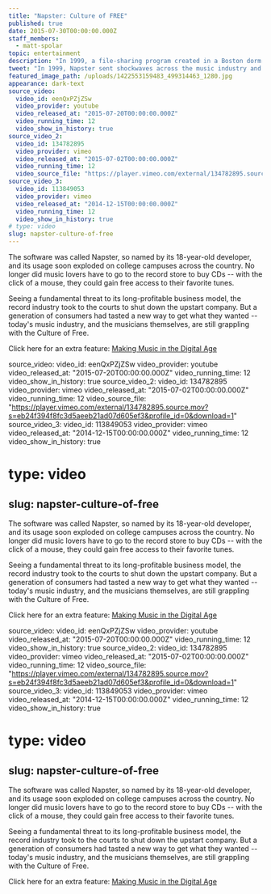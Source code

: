 ```yaml
---
title: "Napster: Culture of FREE"
published: true
date: 2015-07-30T00:00:00.000Z
staff_members:
  - matt-spolar
topic: entertainment
description: "In 1999, a file-sharing program created in a Boston dorm room sent shockwaves across the music industry and served notice that a major cultural shift was underway."
tweet: "In 1999, Napster sent shockwaves across the music industry and ushered in the “culture of free.” "
featured_image_path: /uploads/1422553159483_499314463_1280.jpg
appearance: dark-text
source_video:
  video_id: eenQxPZjZSw
  video_provider: youtube
  video_released_at: "2015-07-20T00:00:00.000Z"
  video_running_time: 12
  video_show_in_history: true
source_video_2:
  video_id: 134782895
  video_provider: vimeo
  video_released_at: "2015-07-02T00:00:00.000Z"
  video_running_time: 12
  video_source_file: "https://player.vimeo.com/external/134782895.source.mov?s=eb24f394f8fc3d5aeeb21ad07d605ef3&profile_id=0&download=1"
source_video_3:
  video_id: 113849053
  video_provider: vimeo
  video_released_at: "2014-12-15T00:00:00.000Z"
  video_running_time: 12
  video_show_in_history: true
# type: video
slug: napster-culture-of-free
---
```


The software was called Napster, so named by its 18-year-old developer, and its usage soon exploded on college campuses across the country. No longer did music lovers have to go to the record store to buy CDs -- with the click of a mouse, they could gain free access to their favorite tunes.

Seeing a fundamental threat to its long-profitable business model, the record industry took to the courts to shut down the upstart company. But a generation of consumers had tasted a new way to get what they wanted -- today's music industry, and the musicians themselves, are still grappling with the Culture of Free.

Click here for an extra feature: [Making Music in the Digital Age](http://retroreport.org/reports/making-music-in-the-digital-age/)

source_video:
  video_id: eenQxPZjZSw
  video_provider: youtube
  video_released_at: "2015-07-20T00:00:00.000Z"
  video_running_time: 12
  video_show_in_history: true
source_video_2:
  video_id: 134782895
  video_provider: vimeo
  video_released_at: "2015-07-02T00:00:00.000Z"
  video_running_time: 12
  video_source_file: "https://player.vimeo.com/external/134782895.source.mov?s=eb24f394f8fc3d5aeeb21ad07d605ef3&profile_id=0&download=1"
source_video_3:
  video_id: 113849053
  video_provider: vimeo
  video_released_at: "2014-12-15T00:00:00.000Z"
  video_running_time: 12
  video_show_in_history: true
# type: video
slug: napster-culture-of-free
---

The software was called Napster, so named by its 18-year-old developer, and its usage soon exploded on college campuses across the country. No longer did music lovers have to go to the record store to buy CDs -- with the click of a mouse, they could gain free access to their favorite tunes.

Seeing a fundamental threat to its long-profitable business model, the record industry took to the courts to shut down the upstart company. But a generation of consumers had tasted a new way to get what they wanted -- today's music industry, and the musicians themselves, are still grappling with the Culture of Free.

Click here for an extra feature: [Making Music in the Digital Age](http://retroreport.org/reports/making-music-in-the-digital-age/)

source_video:
  video_id: eenQxPZjZSw
  video_provider: youtube
  video_released_at: "2015-07-20T00:00:00.000Z"
  video_running_time: 12
  video_show_in_history: true
source_video_2:
  video_id: 134782895
  video_provider: vimeo
  video_released_at: "2015-07-02T00:00:00.000Z"
  video_running_time: 12
  video_source_file: "https://player.vimeo.com/external/134782895.source.mov?s=eb24f394f8fc3d5aeeb21ad07d605ef3&profile_id=0&download=1"
source_video_3:
  video_id: 113849053
  video_provider: vimeo
  video_released_at: "2014-12-15T00:00:00.000Z"
  video_running_time: 12
  video_show_in_history: true
# type: video
slug: napster-culture-of-free
---

The software was called Napster, so named by its 18-year-old developer, and its usage soon exploded on college campuses across the country. No longer did music lovers have to go to the record store to buy CDs -- with the click of a mouse, they could gain free access to their favorite tunes.

Seeing a fundamental threat to its long-profitable business model, the record industry took to the courts to shut down the upstart company. But a generation of consumers had tasted a new way to get what they wanted -- today's music industry, and the musicians themselves, are still grappling with the Culture of Free.

Click here for an extra feature: [Making Music in the Digital Age](http://retroreport.org/reports/making-music-in-the-digital-age/)

